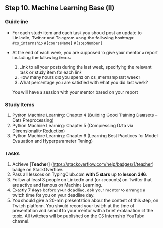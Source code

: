 ## Step 10. Machine Learning Base (II)
### Guideline

- For each study item and each task you should post an update to LinkedIn, Twitter and Telegram using the following hashtags:
`#cs_internship`
`#[courseName]`
`#[stepNumber]`

- At the end of each week, you are supposed to give your mentor a report including the following items:
  1. Link to all your posts during the last week, specifying the relevant task or study item for each link
  2. How many hours did you spend on cs_internship last week?
  3. What percentage you are satisfied with what you did last week?
  
  You will have a session with your mentor based on your report
  
  
### Study Items

  1. Python Machine Learning: Chapter 4 (Building Good Training Datasets – Data Preprocessing)
  2. Python Machine Learning: Chapter 5 (Compressing Data via Dimensionality Reduction)
  3. Python Machine Learning: Chapter 6 (Learning Best Practices for Model Evaluation and Hyperparameter Tuning)


### Tasks

 1. Achieve [**Teacher**] (https://stackoverflow.com/help/badges/1/teacher) badge on StackOverflow.
 2. Pass all lessons on TypingClub.com **with 5 stars** up to **lesson 346**.
 3. Follow at least 3 people on LinkedIn and (or accounts) on Twitter that are active and famous on Machine Learning.
 4. Exactly **7 days** before your deadline, ask your mentor to arrange a twitch time for you on your deadline day.
 5. You should give a 20-min presentation about the content of this step, on Twitch platform. You should record your twitch at the time of presentation and send it to your mentor with a brief explanation of the topic. All twitches will be published on the CS Internship YouTube channel.


